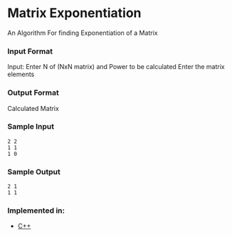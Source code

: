# Matrix Exponentiation

An Algorithm For finding Exponentiation of a Matrix

### Input Format

Input: 
Enter N of (NxN matrix) and Power to be calculated
Enter the matrix elements

### Output Format

Calculated Matrix

### Sample Input

```
2 2
1 1
1 0
```

### Sample Output

```
2 1 
1 1 
```

### Implemented in:

- [C++](MatrixExpo.cpp)